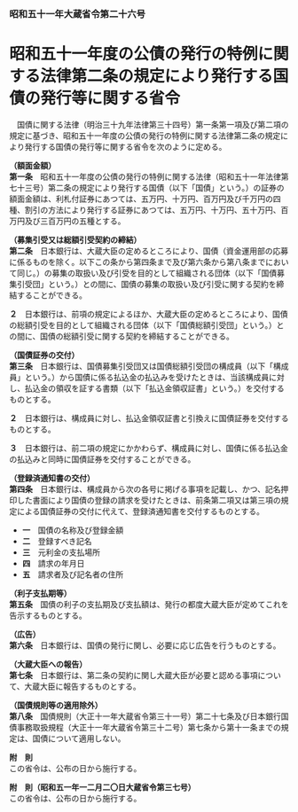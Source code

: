 ### 昭和五十一年大蔵省令第二十六号  
# 昭和五十一年度の公債の発行の特例に関する法律第二条の規定により発行する国債の発行等に関する省令  
　国債に関する法律（明治三十九年法律第三十四号）第一条第一項及び第二項の規定に基づき、昭和五十一年度の公債の発行の特例に関する法律第二条の規定により発行する国債の発行等に関する省令を次のように定める。  
  
**（額面金額）**  
**第一条**　昭和五十一年度の公債の発行の特例に関する法律（昭和五十一年法律第七十三号）第二条の規定により発行する国債（以下「国債」という。）の証券の額面金額は、利札付証券にあつては、五万円、十万円、百万円及び千万円の四種、割引の方法により発行する証券にあつては、五万円、十万円、五十万円、百万円及び三百万円の五種とする。  
  
**（募集引受又は総額引受契約の締結）**  
**第二条**　日本銀行は、大蔵大臣の定めるところにより、国債（資金運用部の応募に係るものを除く。以下この条から第四条まで及び第六条から第八条までにおいて同じ。）の募集の取扱い及び引受を目的として組織される団体（以下「国債募集引受団」という。）との間に、国債の募集の取扱い及び引受に関する契約を締結することができる。  
  
**２**　日本銀行は、前項の規定によるほか、大蔵大臣の定めるところにより、国債の総額引受を目的として組織される団体（以下「国債総額引受団」という。）との間に、国債の総額引受に関する契約を締結することができる。  
  
**（国債証券の交付）**  
**第三条**　日本銀行は、国債募集引受団又は国債総額引受団の構成員（以下「構成員」という。）から国債に係る払込金の払込みを受けたときは、当該構成員に対し、払込金の領収を証する書類（以下「払込金領収証書」という。）を交付するものとする。  
  
**２**　日本銀行は、構成員に対し、払込金領収証書と引換えに国債証券を交付するものとする。  
  
**３**　日本銀行は、前二項の規定にかかわらず、構成員に対し、国債に係る払込金の払込みと同時に国債証券を交付することができる。  
  
**（登録済通知書の交付）**  
**第四条**　日本銀行は、構成員から次の各号に掲げる事項を記載し、かつ、記名押印した書面により国債の登録の請求を受けたときは、前条第二項又は第三項の規定による国債証券の交付に代えて、登録済通知書を交付するものとする。  
* **一**　国債の名称及び登録金額  
* **二**　登録すべき記名  
* **三**　元利金の支払場所  
* **四**　請求の年月日  
* **五**　請求者及び記名者の住所  
  
**（利子支払期等）**  
**第五条**　国債の利子の支払期及び支払額は、発行の都度大蔵大臣が定めてこれを告示するものとする。  
  
**（広告）**  
**第六条**　日本銀行は、国債の発行に関し、必要に応じ広告を行うものとする。  
  
**（大蔵大臣への報告）**  
**第七条**　日本銀行は、第二条の契約に関し大蔵大臣が必要と認める事項について、大蔵大臣に報告するものとする。  
  
**（国債規則等の適用除外）**  
**第八条**　国債規則（大正十一年大蔵省令第三十一号）第二十七条及び日本銀行国債事務取扱規程（大正十一年大蔵省令第三十二号）第七条から第十一条までの規定は、国債について適用しない。  
  
**附　則**  
この省令は、公布の日から施行する。  
  
**附　則（昭和五一年一二月二〇日大蔵省令第三七号）**  
この省令は、公布の日から施行する。  
  
